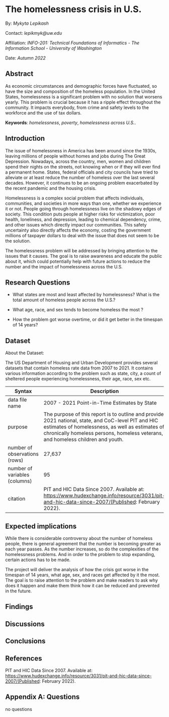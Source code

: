 # The homelessness crisis in U.S.

By: _Mykyta Lepikash_

Contact: _lepikmyk@uw.edu_

Affiliation: _INFO-201: Technical Foundations of Informatics - The Information School - University of Washington_

Date: _Autumn 2022_

## Abstract
 As economic circumstances and demographic forces have fluctuated, so have the size and composition of the homeless population. In the United States, homelessness is a significant problem with no solution that worsens yearly. This problem is crucial because it has a ripple effect throughout the community. It impacts everybody, from crime and safety levels to the workforce and the use of tax dollars.

**Keywords**: _homelessness_, _poverty_, _homelessness across U.S._.

## Introduction
The issue of homelessness in America has been around since the 1930s, leaving millions of people without homes and jobs during The Great Depression. Nowadays, across the country, men, women and children spend their nights on the streets, not knowing when or if they will ever find a permanent home. States, federal officials and city councils have tried to alleviate or at least reduce the number of homeless over the last several decades. However, it continues to be an ongoing problem exacerbated by the recent pandemic and the housing crisis.

Homelessness is a complex social problem that affects individuals, communities, and societies in more ways than one, whether we experience it or not. People going through homelessness live on the shadowy edges of society. This condition puts people at higher risks for victimization, poor health, loneliness, and depression, leading to chemical dependency, crime, and other issues which directly impact our communities. This safety uncertainty also directly affects the economy, costing the government millions of taxpayer dollars to deal with the issue that does not seem to be the solution.

The homelessness problem will be addressed by bringing attention to the issues that it causes. The goal is to raise awareness and educate the public about it, which could potentially help with future actions to reduce the number and the impact of homelessness across the U.S.

## Research Questions

+ What states are most and least affected by homelessness? What is the total amount of homeless people across the U.S.?

+ What age, race, and sex tends to become homeless the most ?

+ How the problem got worse overtime, or did it get better in the timespan of 14 years?

## Dataset

About the Dataset:

The US Department of Housing and Urban Development provides several datasets that contain homeless rate data from 2007 to 2021. It contains various information according to the problem such as state, city, a count of sheltered people experiencing homelessness, their age, race, sex etc.

| Syntax                 | Description |
| -----------------------| ----------- |
| data file name         | 2007 - 2021 Point-in-Time Estimates by State
| purpose                | The purpose of this report is to outline and provide  2021 national, state, and CoC-level PIT and HIC    estimates of homelessness, as well as estimates of chronically homeless persons, homeless veterans, and homeless children and youth.        |
| number of observations (rows) | 27,637 |
| number of variables (columns)  | 95 |
| citation               | PIT and HIC Data Since 2007. Available at: https://www.hudexchange.info/resource/3031/pit-and-hic-data-since-2007/(Published: February 2022).



## Expected implications

While there is considerable controversy about the number of homeless people, there is general agreement that the number is becoming greater as each year passes. As the number increases, so do the complexities of the homelessness problems. And in order to the problem to stop expanding, certain actions has to be made.

The project will deliver the analysis of how the crisis got worse in the timespan of 14 years, what age, sex, and races get affected by it the most. The goal is to raise attention to the problem and make readers to ask why does it happen and make them think how it can be reduced and prevented in the future.   

## Findings

## Discussions

## Conclusions

## References
PIT and HIC Data Since 2007. Available at: https://www.hudexchange.info/resource/3031/pit-and-hic-data-since-2007/(Published: February 2022).

## Appendix A: Questions
no questions
